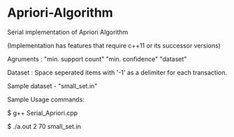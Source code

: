 # Apriori-Algorithm
Serial implementation of Apriori Algorithm

(Implementation has features that require c++11 or its successor versions)

Agruments : "min. support count" "min. confidence" "dataset"

Dataset : Space seperated items with '-1' as a delimiter for each transaction.

Sample dataset - "small_set.in"

Sample Usage commands:

$ g++ Serial_Apriori.cpp

$ ./a.out 2 70 small_set.in 
